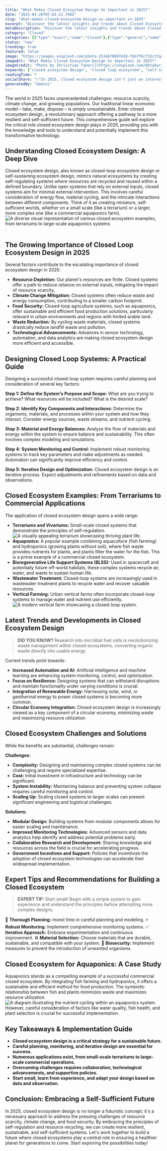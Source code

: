 ```yaml
---
title: "What Makes Closed Ecosystem Design So Important in 2025?"
date: "2025-03-26T07:01:21.708Z"
slug: "what-makes-closed-ecosystem-design-so-important-in-2025"
excerpt: "Discover the latest insights and trends about Closed Ecosystem Design. This comprehensive guide covers everything you need to know about Closed Ecosystem Design in 2025."
metaDescription: "Discover the latest insights and trends about Closed Ecosystem Design. This comprehensive guide covers everything you need to know about Closed Ecosystem D..."
category: "Closed"
categories: [{"type":"exact","name":"Closed"},{"type":"general","name":"Environmental Science"},{"type":"medium","name":"Biosphere Engineering"},{"type":"specific","name":"Waste Recycling"},{"type":"niche","name":"Aquaponics Systems"}]
status: "new"
trending: true
featured: false
image: "https://images.unsplash.com/photo-1534670007418-fbb7f6cf32c3?q=85&w=1200&fit=max&fm=webp&auto=compress"
imageAlt: "What Makes Closed Ecosystem Design So Important in 2025?"
imageCredit: "Photo by [Krisztian Tabori](https://unsplash.com/@ktabori) on Unsplash"
keywords: ["closed ecosystem design", "closed loop ecosystem", "self-sustaining ecosystem design", "designing closed loop systems", "closed ecosystem examples", "build a closed ecosystem", "closed ecosystem benefits", "closed ecosystem challenges", "commercial closed ecosystem", "closed ecosystem for aquaponics"]
readingTime: 7
socialShare: "\"In 2025, closed ecosystem design isn't just an interesting concept; it's a survival strategy.  The future of sustainability hinges on our ability to build self-sufficient systems.\""
generatedBy: "Gemini"
---
```




The world in 2025 faces unprecedented challenges: resource scarcity, climate change, and growing populations.  Our traditional linear economic model – take, make, dispose – is simply unsustainable.  Enter closed ecosystem design, a revolutionary approach offering a pathway to a more resilient and self-sufficient future. This comprehensive guide will explore the critical role closed ecosystem design plays in 2025, providing you with the knowledge and tools to understand and potentially implement this transformative technology.

## Understanding Closed Ecosystem Design: A Deep Dive

Closed ecosystem design, also known as closed-loop ecosystem design or self-sustaining ecosystem design, mimics natural ecosystems by creating self-regulating systems where resources are recycled and reused within a defined boundary.  Unlike open systems that rely on external inputs, closed systems aim for minimal external intervention. This involves careful consideration of energy flow, material cycling, and the intricate interactions between different components.  Think of it as creating miniature, self-sufficient worlds, whether on a small scale (like a terrarium) or a larger, more complex one (like a commercial aquaponics farm). ![A diverse visual representation of various closed ecosystem examples, from terrariums to large-scale aquaponics systems](https://images.unsplash.com/photo-1476357471311-43c0db9fb2b4?q=85&w=1200&fit=max&fm=webp&auto=compress).

## The Growing Importance of Closed Loop Ecosystem Design in 2025

Several factors contribute to the escalating importance of closed ecosystem design in 2025:

* **Resource Depletion:**  Our planet's resources are finite. Closed systems offer a path to reduce reliance on external inputs, mitigating the impact of resource scarcity.
* **Climate Change Mitigation:**  Closed systems often reduce waste and energy consumption, contributing to a smaller carbon footprint.
* **Food Security:**  Closed-loop agriculture systems, such as aquaponics, offer sustainable and efficient food production solutions, particularly relevant in urban environments and regions with limited arable land.
* **Waste Reduction:**  By cycling waste materials, closed systems drastically reduce landfill waste and pollution.
* **Technological Advancements:**  Advances in sensor technology, automation, and data analytics are making closed ecosystem design more efficient and accessible.

## Designing Closed Loop Systems: A Practical Guide

Designing a successful closed-loop system requires careful planning and consideration of several key factors:

**Step 1:** **Define the System's Purpose and Scope:** What are you trying to achieve?  What resources will be included? What is the desired scale?

**Step 2:** **Identify Key Components and Interactions:**  Determine the organisms, materials, and processes within your system and how they interact.  Consider energy sources, waste streams, and nutrient cycling.

**Step 3:** **Material and Energy Balances:**  Analyze the flow of materials and energy within the system to ensure balance and sustainability.  This often involves complex modeling and simulations.

**Step 4:** **System Monitoring and Control:**  Implement robust monitoring systems to track key parameters and make adjustments as needed.  Automation can significantly improve efficiency and control.

**Step 5:** **Iterative Design and Optimization:**  Closed ecosystem design is an iterative process.  Expect adjustments and refinements based on data and observations.

## Closed Ecosystem Examples: From Terrariums to Commercial Applications

The application of closed ecosystem design spans a wide range:

* **Terrariums and Vivariums:**  Small-scale closed systems that demonstrate the principles of self-regulation. ![A visually appealing terrarium showcasing thriving plant life](https://images.unsplash.com/photo-1534670007418-fbb7f6cf32c3?q=85&w=1200&fit=max&fm=webp&auto=compress).
* **Aquaponics:**  A popular example combining aquaculture (fish farming) and hydroponics (growing plants without soil), where fish waste provides nutrients for plants, and plants filter the water for the fish.  This is a prime example of a commercial closed ecosystem.
* **Bioregenerative Life Support Systems (BLSS):**  Used in spacecraft and potentially future off-world habitats, these complex systems recycle air, water, and waste to sustain human life.
* **Wastewater Treatment:**  Closed-loop systems are increasingly used in wastewater treatment plants to recycle water and recover valuable resources.
* **Vertical Farming:**  Urban vertical farms often incorporate closed-loop systems to manage water and nutrient use efficiently. ![A modern vertical farm showcasing a closed-loop system](https://images.unsplash.com/photo-1507238691740-187a5b1d37b8?q=85&w=1200&fit=max&fm=webp&auto=compress).

## Latest Trends and Developments in Closed Ecosystem Design

> **DID YOU KNOW?** Research into microbial fuel cells is revolutionizing waste management within closed ecosystems, converting organic waste directly into usable energy.

Current trends point towards:

* **Increased Automation and AI:**  Artificial intelligence and machine learning are enhancing system monitoring, control, and optimization.
* **Focus on Resilience:**  Designing systems that can withstand disruptions and maintain functionality under varying conditions is crucial.
* **Integration of Renewable Energy:**  Harnessing solar, wind, or geothermal energy to power closed systems is becoming more common.
* **Circular Economy Integration:**  Closed ecosystem design is increasingly viewed as a key component of a circular economy, minimizing waste and maximizing resource utilization.

## Closed Ecosystem Challenges and Solutions

While the benefits are substantial, challenges remain:

**Challenges:**

* **Complexity:** Designing and maintaining complex closed systems can be challenging and require specialized expertise.
* **Cost:**  Initial investment in infrastructure and technology can be significant.
* **System Instability:**  Maintaining balance and preventing system collapse requires careful monitoring and control.
* **Scaling Up:**  Scaling closed systems to larger scales can present significant engineering and logistical challenges.

**Solutions:**

* **Modular Design:**  Building systems from modular components allows for easier scaling and maintenance.
* **Improved Monitoring Technologies:**  Advanced sensors and data analytics help identify and address potential problems early.
* **Collaborative Research and Development:**  Sharing knowledge and resources across the field is crucial for accelerating progress.
* **Government Incentives and Support:**  Policies that incentivize the adoption of closed ecosystem technologies can accelerate their widespread implementation.

## Expert Tips and Recommendations for Building a Closed Ecosystem

> **EXPERT TIP:** Start small! Begin with a simple system to gain experience and understand the principles before attempting more complex designs.

🔑 **Thorough Planning:** Invest time in careful planning and modeling.
⚡ **Robust Monitoring:** Implement comprehensive monitoring systems.
✅ **Iterative Approach:** Embrace experimentation and continuous improvement.
♻️ **Material Selection:** Choose materials that are durable, sustainable, and compatible with your system.
🌿 **Biosecurity:** Implement measures to prevent the introduction of unwanted organisms.

## Closed Ecosystem for Aquaponics: A Case Study

Aquaponics stands as a compelling example of a successful commercial closed ecosystem.  By integrating fish farming and hydroponics, it offers a sustainable and efficient method for food production. The symbiotic relationship between fish and plants minimizes waste and maximizes resource utilization. ![A diagram illustrating the nutrient cycling within an aquaponics system](https://images.unsplash.com/photo-1506097425191-7ad538b29cef?q=85&w=1200&fit=max&fm=webp&auto=compress).  However, careful consideration of factors like water quality, fish health, and plant selection is crucial for successful implementation.

## Key Takeaways & Implementation Guide

* **Closed ecosystem design is a critical strategy for a sustainable future.**
* **Careful planning, monitoring, and iterative design are essential for success.**
* **Numerous applications exist, from small-scale terrariums to large-scale commercial operations.**
* **Overcoming challenges requires collaboration, technological advancements, and supportive policies.**
* **Start small, learn from experience, and adapt your design based on data and observation.**

## Conclusion: Embracing a Self-Sufficient Future

In 2025, closed ecosystem design is no longer a futuristic concept; it's a necessary approach to address the pressing challenges of resource scarcity, climate change, and food security. By embracing the principles of self-regulation and resource recycling, we can create more resilient, sustainable, and self-sufficient systems.  Let's work together to build a future where closed ecosystems play a central role in ensuring a healthier planet for generations to come.  Start exploring the possibilities today!

